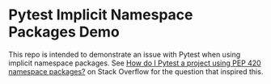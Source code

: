 Pytest Implicit Namespace Packages Demo
=======================================

This repo is intended to demonstrate an issue with Pytest when using
implicit namespace packages. See [How do I Pytest a project using PEP
420 namespace packages?][so-50174130] on Stack Overflow for the
question that inspired this.



[so-50174130]: https://stackoverflow.com/q/50174130/107294

